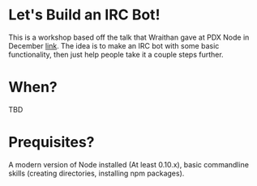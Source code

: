# Let's Build an IRC Bot!

This is a workshop based off the talk that Wraithan gave at PDX Node in December [link](https://github.com/wraithan/pdxnode-ircbot-talk). The idea is to make an IRC bot with some basic functionality, then just help people take it a couple steps further.

# When?

TBD

# Prequisites?

A modern version of Node installed (At least 0.10.x), basic commandline skills (creating directories, installing npm packages).